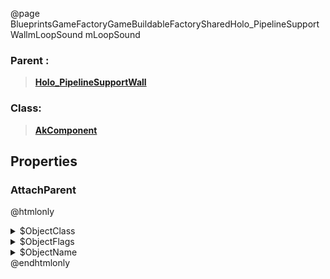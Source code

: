 @page BlueprintsGameFactoryGameBuildableFactorySharedHolo_PipelineSupportWallmLoopSound mLoopSound
### Parent :
<b><a href="_blueprints_game_factory_game_buildable_factory-shared_holo__pipeline_support_wall.html"><blockquote>Holo_PipelineSupportWall</blockquote></a></b>
### Class:
<b><a href="_class_script_ak_component.html"><blockquote>AkComponent</blockquote></a></b>
## Properties
### AttachParent
@htmlonly
<details>
 <summary>$ObjectClass</summary>
<b><a href="_class_script_scene_component.html"><blockquote>SceneComponent</blockquote></a></b>
</details>
<details>
 <summary>$ObjectFlags</summary>
<blockquote>2883617</blockquote>
</details>
<details>
 <summary>$ObjectName</summary>
<blockquote>RootComponent</blockquote>
</details>
@endhtmlonly

